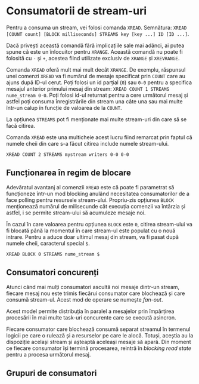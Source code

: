 # Consumatorii de stream-uri

Pentru a consuma un stream, vei folosi comanda `XREAD`.
Semnătura: `XREAD [COUNT count] [BLOCK milliseconds] STREAMS key [key ...] ID [ID ...]`.

Dacă privești această comandă fără implicațiile sale mai adânci, ai putea spune că este un înlocuitor pentru `XRANGE`.
Această comandă nu poate fi folosită cu `-` și `+`, acestea fiind utilizate exclusiv de `XRANGE` și `XREVRANGE`.

Comanda `XREAD` oferă mult mai mult decât `XRANGE`. De exemplu, răspunsul unei comenzi `XREAD` va fi numărul de mesaje specificat prin `COUNT` care au ajuns după ID-ul cerut. Poți folosi un id parțial (`0`) sau `0-0` pentru a specifica mesajul anterior primului mesaj din stream: `XREAD COUNT 1 STREAMS nume_stream 0-0`. Poți folosi id-ul returnat pentru a cere următorul mesaj și astfel poți consuma înregistrările din stream una câte una sau mai multe într-un calup în funcție de valoarea de la `COUNT`.

La opțiunea `STREAMS` pot fi menționate mai multe stream-uri din care să se facă citirea.

Comanda `XREAD` este una multicheie acest lucru fiind remarcat prin faptul că numele cheii din care s-a făcut citirea include numele stream-ului.

```text
XREAD COUNT 2 STREAMS mystream writers 0-0 0-0
```

## Funcționarea în regim de blocare

Adevăratul avantanj al comenzii `XREAD` este că poate fi parametrat să funcționeze într-un mod blocking anulând necesitatea consumatorilor de a face polling pentru resursele stream-ului. Propriu-zis opțiunea `BLOCK` menționează numărul de milisecunde cât execuția comenzii va întârzia și astfel, i se permite stream-ului să acumuleze mesaje noi.

În cazul în care valoarea pentru opțiunea `BLOCK` este `0`, citirea stream-ului va fi blocată până la momentul în care stream-ul este populat cu o nouă intrare. Pentru a aduce doar ultimul mesaj din stream, va fi pasat după numele cheii, caracterul special `$`.

```text
XREAD BLOCK 0 STREAMS nume_stream $
```

## Consumatori concurenți

Atunci când mai mulți consumatori ascultă noi mesaje dintr-un stream, fiecare mesaj nou este trimis fiecărui consumator care blochează și care consumă stream-ul. Acest mod de operare se numește *fan-out*.

Acest model permite distribuția în paralel a mesajelor prin împărțirea procesării în mai multe task-uri concurente care se execută asincron.

Fiecare consumator care blochează consumă separat streamul în termenul logicii pe care o rulează și a resurselor pe care le alocă. Totuși, aceștia au la dispoziție același stream și așteaptă aceleași mesaje să apară. Din moment ce fiecare consumator își termină procesarea, reintră în *blocking read state* pentru a procesa următorul mesaj.

## Grupuri de consumatori
